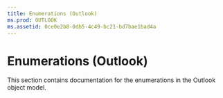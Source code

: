 ```yaml
---
title: Enumerations (Outlook)
ms.prod: OUTLOOK
ms.assetid: 0ce0e2b8-0db5-4c49-bc21-bd7bae1bad4a
---
```



# Enumerations (Outlook)
This section contains documentation for the enumerations in the Outlook object model.

